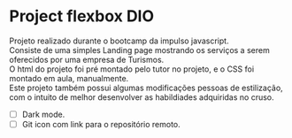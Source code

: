 # Project flexbox DIO

Projeto realizado durante o bootcamp da impulso javascript.<br>
Consiste de uma simples Landing page mostrando os serviços a serem oferecidos por uma empresa de Turismos.<br>
O html do projeto foi pré montado pelo tutor no projeto, e o CSS foi montado em aula, manualmente.<br>
Este projeto também possui algumas modificações pessoas de estilização, com o intuito de melhor desenvolver as habildiades adquiridas no cruso.

-   [ ] Dark mode.
-   [ ] Git icon com link para o repositório remoto.
